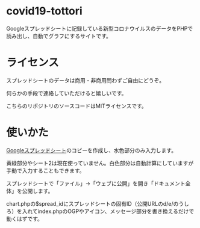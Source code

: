 # covid19-tottori
Googleスプレッドシートに記録している新型コロナウイルスのデータをPHPで読み出し、自動でグラフにするサイトです。

# ライセンス
スプレッドシートのデータは商用・非商用問わずご自由にどうぞ。

何らかの手段で連絡していただけると嬉しいです。

こちらのリポジトリのソースコードはMITライセンスです。

# 使いかた
[Googleスプレッドシート](https://docs.google.com/spreadsheets/d/1rEuzuQYLDQQ0hsjTdtfXXxdbhrtJkf9OLn6zXjibRY8/edit?usp=sharing)のコピーを作成し、水色部分のみ入力します。

黄緑部分やシート2は現在使っていません。白色部分は自動計算にしていますが手動で入力することもできます。

スプレッドシートで「ファイル」→「ウェブに公開」を開き「ドキュメント全体」を公開します。

chart.phpの$spread_idにスプレッドシートの固有ID（公開URLのd/e/のうしろ）を入れてindex.phpのOGPやアイコン、メッセージ部分を書き換えるだけで動くはずです。
